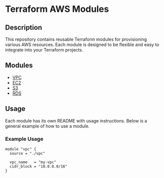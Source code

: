 # Terraform AWS Modules

## Description
This repository contains reusable Terraform modules for provisioning various AWS resources. Each module is designed to be flexible and easy to integrate into your Terraform projects.

## Modules
- [VPC](./vpc)
- [EC2](./ec2)
- [S3](./s3)
- [RDS](./rds)

## Usage
Each module has its own README with usage instructions. Below is a general example of how to use a module.

### Example Usage

```hcl
module "vpc" {
  source = "./vpc"

  vpc_name   = "my-vpc"
  cidr_block = "10.0.0.0/16"
}
